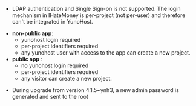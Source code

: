 * LDAP authentication and Single Sign-on is not supported. The login mechanism in IHateMoney is per-project (not per-user) and therefore can't be integrated in YunoHost.

- **non-public app**:
  - yunohost login required
  - per-project identifiers required
  - any yunohost user with access to the app can create a new project.
- **public app** :
  - no yunohost login required
  - per-project identifiers required
  - any visitor can create a new project.

* During upgrade from version 4.1.5~ynh3, a new admin password is generated and sent to the root
